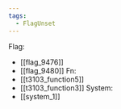 ```yaml
---
tags:
  - FlagUnset
---
```

Flag:
- [[flag_9476]]
- [[flag_9480]]
Fn:
- [[t3103_function5]]
- [[t3103_function3]]
System:
- [[system_1]]
